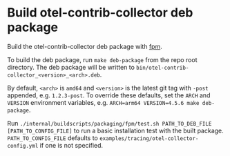 # Build otel-contrib-collector deb package

Build the otel-contrib-collector deb package with [fpm](https://github.com/jordansissel/fpm).

To build the deb package, run `make deb-package` from the repo root directory. The deb package will be written to
`bin/otel-contrib-collector_<version>_<arch>.deb`.

By default, `<arch>` is `amd64` and `<version>` is the latest git tag with `-post` appended, e.g. `1.2.3-post`.
To override these defaults, set the `ARCH` and `VERSION` environment variables, e.g.
`ARCH=arm64 VERSION=4.5.6 make deb-package`.

Run `./internal/buildscripts/packaging/fpm/test.sh PATH_TO_DEB_FILE [PATH_TO_CONFIG_FILE]` to run a basic installation
test with the built package. `PATH_TO_CONFIG_FILE` defaults to `examples/tracing/otel-collector-config.yml` if one is
not specified.